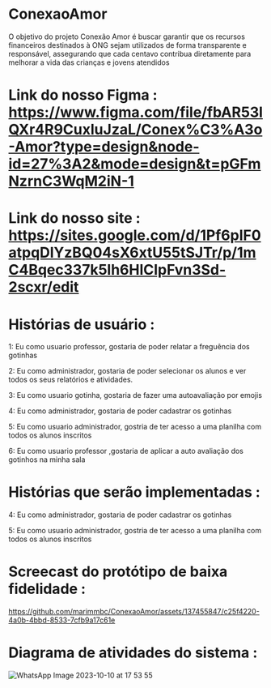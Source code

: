 # ConexaoAmor
O objetivo do projeto Conexão Amor é buscar garantir que os recursos financeiros destinados à ONG sejam utilizados de forma transparente e responsável, assegurando que cada centavo contribua diretamente para melhorar a vida das crianças e jovens atendidos

# Link do nosso Figma : https://www.figma.com/file/fbAR53lQXr4R9CuxluJzaL/Conex%C3%A3o-Amor?type=design&node-id=27%3A2&mode=design&t=pGFmNzrnC3WqM2iN-1

#  Link do nosso site : https://sites.google.com/d/1Pf6pIF0atpqDlYzBQ04sX6xtU55tSJTr/p/1mC4Bqec337k5lh6HlCIpFvn3Sd-2scxr/edit

# Histórias de usuário :

1: Eu como usuario professor, gostaria de poder relatar a freguência dos gotinhas

2: Eu como administrador, gostaria de poder selecionar os alunos e ver todos os seus relatórios e atividades.

3: Eu como usuario gotinha, gostaria de fazer uma autoavaliação por emojis

4: Eu como administrador, gostaria de poder cadastrar os gotinhas

5: Eu como usuario administrador, gostria de ter acesso a uma planilha com todos os alunos inscritos

6: Eu como usuario professor ,gostaria de aplicar a auto avaliação dos gotinhos na minha sala

# Histórias que serão implementadas :

4: Eu como administrador, gostaria de poder cadastrar os gotinhas

5: Eu como usuario administrador, gostria de ter acesso a uma planilha com todos os alunos inscritos

# Screecast do protótipo de baixa fidelidade : 

https://github.com/marimmbc/ConexaoAmor/assets/137455847/c25f4220-4a0b-4bbd-8533-7cfb9a17c61e

# Diagrama de atividades do sistema :

![WhatsApp Image 2023-10-10 at 17 53 55](https://github.com/marimmbc/ConexaoAmor/assets/137455847/fa3daa97-48df-435a-96ba-e204d065c7fc)

